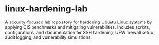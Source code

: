 # linux-hardening-lab
A security-focused lab repository for hardening Ubuntu Linux systems by applying CIS benchmarks and mitigating vulnerabilities. Includes scripts, configurations, and documentation for SSH hardening, UFW firewall setup, audit logging, and vulnerability simulations.
